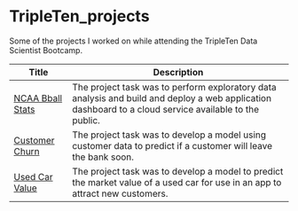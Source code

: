 # TripleTen_projects
Some of the projects I worked on while attending the TripleTen Data Scientist Bootcamp.

| Title | Description |
| ----------- |----------- |
| [NCAA Bball Stats](https://github.com/laceymalarky/TripleTen_projects/tree/main/exploratory_analysis_bball)| The project task was to perform exploratory data analysis and build and deploy a web application dashboard to a cloud service available to the public. |
| [Customer Churn](https://github.com/laceymalarky/TripleTen_projects/tree/main/gradient_boosting_methods)| The project task was to develop a model using customer data to predict if a customer will leave the bank soon. |
| [Used Car Value](https://github.com/laceymalarky/TripleTen_projects/tree/main/supervised_learning_project)| The project task was to develop a model to predict the market value of a used car for use in an app to attract new customers. |
